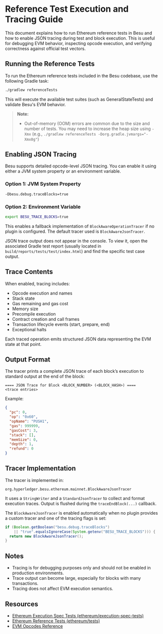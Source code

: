# Reference Test Execution and Tracing Guide

This document explains how to run Ethereum reference tests in Besu and how to enable JSON tracing during test and block execution. This is useful for debugging EVM behavior, inspecting opcode execution, and verifying correctness against official test vectors.

## Running the Reference Tests

To run the Ethereum reference tests included in the Besu codebase, use the following Gradle task:

```bash
./gradlew referenceTests
```

This will execute the available test suites (such as GeneralStateTests) and validate Besu's EVM behavior.

> **Note:**
> - Out-of-memory (OOM) errors are common due to the size and number of tests. You may need to increase the heap size using `-Xmx` (e.g., `./gradlew referenceTests -Dorg.gradle.jvmargs="-Xmx8g"`)

## Enabling JSON Tracing

Besu supports detailed opcode-level JSON tracing. You can enable it using either a JVM system property or an environment variable.

### Option 1: JVM System Property

```bash
-Dbesu.debug.traceBlocks=true
```

### Option 2: Environment Variable

```bash
export BESU_TRACE_BLOCKS=true
```

This enables a fallback implementation of `BlockAwareOperationTracer` if no plugin is configured. The default tracer used is `BlockAwareJsonTracer`.

JSON trace output does not appear in the console. To view it, open the associated Gradle test report (usually located in `build/reports/tests/test/index.html`) and find the specific test case output.

## Trace Contents

When enabled, tracing includes:

- Opcode execution and names
- Stack state
- Gas remaining and gas cost
- Memory size
- Precompile execution
- Contract creation and call frames
- Transaction lifecycle events (start, prepare, end)
- Exceptional halts

Each traced operation emits structured JSON data representing the EVM state at that point.

## Output Format

The tracer prints a complete JSON trace of each block’s execution to standard output at the end of the block:

```
==== JSON Trace for Block <BLOCK_NUMBER> (<BLOCK_HASH>) ====
<trace entries>
```

Example:

```json
{
  "pc": 0,
  "op": "0x60",
  "opName": "PUSH1",
  "gas": 999999,
  "gasCost": 3,
  "stack": [],
  "memSize": 0,
  "depth": 1,
  "refund": 0
}
```

## Tracer Implementation

The tracer is implemented in:

```
org.hyperledger.besu.ethereum.mainnet.BlockAwareJsonTracer
```

It uses a `StringWriter` and a `StandardJsonTracer` to collect and format execution traces. Output is flushed during the `traceEndBlock(...)` callback.

The `BlockAwareJsonTracer` is enabled automatically when no plugin provides a custom tracer and one of the tracing flags is set:

```java
if (Boolean.getBoolean("besu.debug.traceBlocks")
    || "true".equalsIgnoreCase(System.getenv("BESU_TRACE_BLOCKS"))) {
  return new BlockAwareJsonTracer();
}
```

## Notes

- Tracing is for debugging purposes only and should not be enabled in production environments.
- Trace output can become large, especially for blocks with many transactions.
- Tracing does not affect EVM execution semantics.

## Resources

- [Ethereum Execution Spec Tests (ethereum/execution-spec-tests)](https://github.com/ethereum/execution-spec-tests)
- [Ethereum Reference Tests (ethereum/tests)](https://github.com/ethereum/tests)
- [EVM Opcodes Reference](https://www.evm.codes/)
